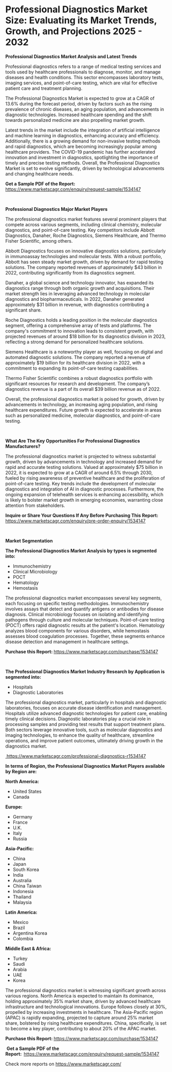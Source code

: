 <p><h1>Professional Diagnostics Market Size: Evaluating its Market Trends, Growth, and Projections 2025 - 2032</h1></p><p><strong>Professional Diagnostics Market Analysis and Latest Trends</strong></p>
<p><p>Professional diagnostics refers to a range of medical testing services and tools used by healthcare professionals to diagnose, monitor, and manage diseases and health conditions. This sector encompasses laboratory tests, imaging services, and point-of-care testing, which are vital for effective patient care and treatment planning.</p><p>The Professional Diagnostics Market is expected to grow at a CAGR of 13.6% during the forecast period, driven by factors such as the rising prevalence of chronic diseases, an aging population, and advancements in diagnostic technologies. Increased healthcare spending and the shift towards personalized medicine are also propelling market growth. </p><p>Latest trends in the market include the integration of artificial intelligence and machine learning in diagnostics, enhancing accuracy and efficiency. Additionally, there is a growing demand for non-invasive testing methods and rapid diagnostics, which are becoming increasingly popular among healthcare providers. The COVID-19 pandemic has further accelerated innovation and investment in diagnostics, spotlighting the importance of timely and precise testing methods. Overall, the Professional Diagnostics Market is set to evolve significantly, driven by technological advancements and changing healthcare needs.</p></p>
<p><strong>Get a Sample PDF of the Report:&nbsp;</strong> <a href="https://www.marketscagr.com/enquiry/request-sample/1534147?utm_campaign=3053&utm_medium=2&utm_source=Github&utm_content=ia&utm_term=03032025&utm_id=professional-diagnostics">https://www.marketscagr.com/enquiry/request-sample/1534147</a></p>
<p>&nbsp;</p>
<p><strong>Professional Diagnostics Major Market Players</strong></p>
<p><p>The professional diagnostics market features several prominent players that compete across various segments, including clinical chemistry, molecular diagnostics, and point-of-care testing. Key competitors include Abbott Diagnostics, Danaher, Roche Diagnostics, Siemens Healthcare, and Thermo Fisher Scientific, among others.</p><p>Abbott Diagnostics focuses on innovative diagnostics solutions, particularly in immunoassay technologies and molecular tests. With a robust portfolio, Abbott has seen steady market growth, driven by demand for rapid testing solutions. The company reported revenues of approximately $43 billion in 2022, contributing significantly from its diagnostics segment.</p><p>Danaher, a global science and technology innovator, has expanded its diagnostics range through both organic growth and acquisitions. Their market strength lies in leveraging advanced technology in molecular diagnostics and biopharmaceuticals. In 2022, Danaher generated approximately $31 billion in revenue, with diagnostics contributing a significant share.</p><p>Roche Diagnostics holds a leading position in the molecular diagnostics segment, offering a comprehensive array of tests and platforms. The company's commitment to innovation leads to consistent growth, with projected revenues of around $18 billion for its diagnostics division in 2023, reflecting a strong demand for personalized healthcare solutions.</p><p>Siemens Healthcare is a noteworthy player as well, focusing on digital and automated diagnostic solutions. The company reported a revenue of approximately $19 billion for its healthcare division in 2022, with a commitment to expanding its point-of-care testing capabilities.</p><p>Thermo Fisher Scientific combines a robust diagnostics portfolio with significant resources for research and development. The company’s diagnostics revenue is a part of its overall $39 billion revenue as of 2022.</p><p>Overall, the professional diagnostics market is poised for growth, driven by advancements in technology, an increasing aging population, and rising healthcare expenditures. Future growth is expected to accelerate in areas such as personalized medicine, molecular diagnostics, and point-of-care testing.</p></p>
<p>&nbsp;</p>
<p><strong>What Are The Key Opportunities For Professional Diagnostics Manufacturers?</strong></p>
<p><p>The professional diagnostics market is projected to witness substantial growth, driven by advancements in technology and increased demand for rapid and accurate testing solutions. Valued at approximately $75 billion in 2022, it is expected to grow at a CAGR of around 6.5% through 2030, fueled by rising awareness of preventive healthcare and the proliferation of point-of-care testing. Key trends include the development of molecular diagnostics and integration of AI in diagnostic processes. Furthermore, the ongoing expansion of telehealth services is enhancing accessibility, which is likely to bolster market growth in emerging economies, warranting close attention from stakeholders.</p></p>
<p><strong>Inquire or Share Your Questions If Any Before Purchasing This Report:</strong> <a href="https://www.marketscagr.com/enquiry/pre-order-enquiry/1534147?utm_campaign=3053&utm_medium=2&utm_source=Github&utm_content=ia&utm_term=03032025&utm_id=professional-diagnostics">https://www.marketscagr.com/enquiry/pre-order-enquiry/1534147</a></p>
<p>&nbsp;</p>
<p><strong>Market Segmentation</strong></p>
<p><strong>The Professional Diagnostics Market Analysis by types is segmented into:</strong></p>
<p><ul><li>Immunochemistry</li><li>Clinical Microbiology</li><li>POCT</li><li>Hematology</li><li>Hemostasis</li></ul></p>
<p><p>The professional diagnostics market encompasses several key segments, each focusing on specific testing methodologies. Immunochemistry involves assays that detect and quantify antigens or antibodies for disease diagnosis. Clinical microbiology focuses on isolating and identifying pathogens through culture and molecular techniques. Point-of-care testing (POCT) offers rapid diagnostic results at the patient's location. Hematology analyzes blood components for various disorders, while hemostasis assesses blood coagulation processes. Together, these segments enhance disease detection and management in healthcare settings.</p></p>
<p><strong>Purchase this Report:&nbsp;</strong><a href="https://www.marketscagr.com/purchase/1534147?utm_campaign=3053&utm_medium=2&utm_source=Github&utm_content=ia&utm_term=03032025&utm_id=professional-diagnostics">https://www.marketscagr.com/purchase/1534147</a></p>
<p>&nbsp;</p>
<p><strong>The Professional Diagnostics Market Industry Research by Application is segmented into:</strong></p>
<p><ul><li>Hospitals</li><li>Diagnostic Laboratories</li></ul></p>
<p><p>The professional diagnostics market, particularly in hospitals and diagnostic laboratories, focuses on accurate disease identification and management. Hospitals utilize advanced diagnostic technologies for patient care, enabling timely clinical decisions. Diagnostic laboratories play a crucial role in processing samples and providing test results that support treatment plans. Both sectors leverage innovative tools, such as molecular diagnostics and imaging technologies, to enhance the quality of healthcare, streamline operations, and improve patient outcomes, ultimately driving growth in the diagnostics market.</p></p>
<p><a href="https://www.marketscagr.com/professional-diagnostics-r1534147?utm_campaign=3053&utm_medium=2&utm_source=Github&utm_content=ia&utm_term=03032025&utm_id=professional-diagnostics">&nbsp;https://www.marketscagr.com/professional-diagnostics-r1534147</a></p>
<p><strong>In terms of Region, the Professional Diagnostics Market Players available by Region are:</strong></p>
<p>
    <p> <strong> North America: </strong>
        <ul>
            <li>United States</li>
            <li>Canada</li>
        </ul>
        </p> 
    <p> <strong> Europe: </strong>
        <ul>
            <li>Germany</li>
            <li>France</li>
            <li>U.K.</li>
            <li>Italy</li>
            <li>Russia</li>
        </ul>
        </p> 
    <p> <strong> Asia-Pacific: </strong>
        <ul>
            <li>China</li>
            <li>Japan</li>
            <li>South Korea</li>
            <li>India</li>
            <li>Australia</li>
            <li>China Taiwan</li>
            <li>Indonesia</li>
            <li>Thailand</li>
            <li>Malaysia</li>
        </ul>
        </p> 
    <p> <strong> Latin America: </strong>
        <ul>
            <li>Mexico</li>
            <li>Brazil</li>
            <li>Argentina Korea</li>
            <li>Colombia</li>
        </ul>
        </p> 
    <p> <strong> Middle East & Africa: </strong>
        <ul>
            <li>Turkey</li>
            <li>Saudi</li>
            <li>Arabia</li>
            <li>UAE</li>
            <li>Korea</li>
        </ul>
    </p>
    </p>
<p><p>The professional diagnostics market is witnessing significant growth across various regions. North America is expected to maintain its dominance, holding approximately 35% market share, driven by advanced healthcare infrastructure and technological innovations. Europe follows closely at 30%, propelled by increasing investments in healthcare. The Asia-Pacific region (APAC) is rapidly expanding, projected to capture around 25% market share, bolstered by rising healthcare expenditures. China, specifically, is set to become a key player, contributing to about 20% of the APAC market.</p></p>
<p><strong>Purchase this Report: </strong><a href="https://www.marketscagr.com/purchase/1534147?utm_campaign=3053&utm_medium=2&utm_source=Github&utm_content=ia&utm_term=03032025&utm_id=professional-diagnostics">https://www.marketscagr.com/purchase/1534147</a></p>
<p>&nbsp;<strong>Get a Sample PDF of the Report:&nbsp;&nbsp;</strong><a href="https://www.marketscagr.com/enquiry/request-sample/1534147?utm_campaign=3053&utm_medium=2&utm_source=Github&utm_content=ia&utm_term=03032025&utm_id=professional-diagnostics">https://www.marketscagr.com/enquiry/request-sample/1534147</a></p>
<p><strong></strong></p>
<p>Check more reports on <a href="https://www.marketscagr.com/?utm_campaign=3053&utm_medium=2&utm_source=Github&utm_content=ia&utm_term=03032025&utm_id=professional-diagnostics">https://www.marketscagr.com/</a></p>
